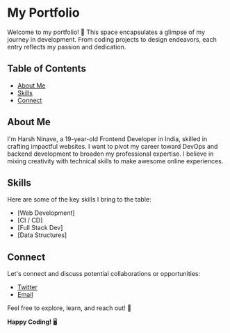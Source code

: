 # My Portfolio

Welcome to my portfolio! 🌟 This space encapsulates a glimpse of my journey in development. From coding projects to design endeavors, each entry reflects my passion and dedication.

## Table of Contents
- [About Me](#about-me)
- [Skills](#skills)
- [Connect](#connect)

## About Me

I'm Harsh Ninave, a 19-year-old Frontend Developer in India, skilled in crafting 
impactful websites. I want to pivot my career toward DevOps and backend development to broaden my professional expertise. I believe in mixing creativity with 
technical skills to make awesome online experiences.

## Skills

Here are some of the key skills I bring to the table:

- [Web Development]
- [CI / CD]
- [Full Stack Dev]
- [Data Structures]

## Connect

Let's connect and discuss potential collaborations or opportunities:

  
- [Twitter]([harshninave04](https://twitter.com/HarshNinave2004))  
- [Email](harshninave58@gmail.com)  

Feel free to explore, learn, and reach out! 🚀

**Happy Coding!** 🖥️

